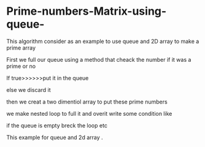 # Prime-numbers-Matrix-using-queue-
This algorithm consider as an example to use queue and 2D array to make a prime array 

First we full our queue using a method that cheack the number if it was a prime or no 

If true>>>>>>put it in the queue 

else we discard it 

then we creat a two dimentiol array to put these prime numbers 

we make nested loop to full it and overit write some condition like 

if the queue is empty breck the loop etc 

This example for queue and 2d array . 
